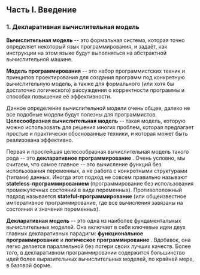 ## Часть I. Введение

### 1. Декларативная вычислительная модель

**Вычислительная модель** -- это формальная система, которая точно определяет некоторый язык программирования, и задаёт, как инструкции на этом языке будут выполняться на абстрактной вычислительной машине.

**Модель программирования** -- это набор программистских техник и принципов проектирования для создания программ под конкретную вычислительную модель, а также для формального (или хотя бы достаточно логического) рассуждения о корректности программы и способах повышения её эффективности.

Данное определение вычислительной модели очень общее, далеко не все подобные модели будут полезны для программистов. **Целесообразная вычислительная модель** -- такая модель, которую можно использовать для решения многих проблем, которая предлагает простые и практически обоснованные техники, и которая может быть реализована эффективно.

Первая и простейшая целесообразная вычислительная модель такого рода -- это  **декларативное программирование** .
Очень условно, мы считаем, что самое главное -- это вычисление функций без использования переменных, а не работа с конкретными структурами (типами) данных. Иногда этот подход не совсем правильно называют **stateless-программированием** (программирование без использования промежуточных состояний в виде переменных). Противоположный подход называется **stateful-программирование** (или общеизвестное императивное программирование, где все вычисления завязаны на состояния и значения переменных).

**Декларативная модель** -- это одна из наиболее фундаментальных вычислительных моделей. Она включает в себя ключевые идеи двух главных декларативных парадигм: **функциональное программирование** и  **логическое программирование** . Вдобавок, она легко делается параллельной без потери своих лучших качеств. Более того, в декларативном программировании содержится большинство идей более выразительных вычислительных моделей, по крайней мере, в базовой форме.
